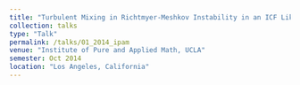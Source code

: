 ```yaml
---
title: "Turbulent Mixing in Richtmyer-Meshkov Instability in an ICF Like Geometry"
collection: talks
type: "Talk"
permalink: /talks/01_2014_ipam
venue: "Institute of Pure and Applied Math, UCLA"
semester: Oct 2014
location: "Los Angeles, California"
---
```


